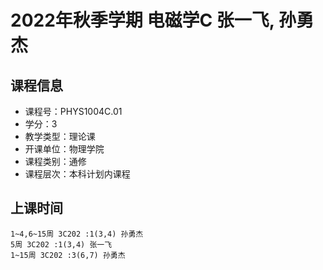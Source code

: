 # 2022年秋季学期 电磁学C 张一飞, 孙勇杰






## 课程信息

- 课程号：PHYS1004C.01
- 学分：3
- 教学类型：理论课
- 开课单位：物理学院
- 课程类别：通修
- 课程层次：本科计划内课程

## 上课时间

```
1~4,6~15周 3C202 :1(3,4) 孙勇杰
5周 3C202 :1(3,4) 张一飞
1~15周 3C202 :3(6,7) 孙勇杰
```

